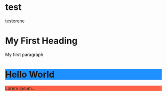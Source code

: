 # test
testorene
<!DOCTYPE html>
<html>
<body>

<h1>My First Heading</h1>
<p>My first paragraph.</p>

</body>
</html>

<h1 style="background-color:DodgerBlue;">Hello World</h1>
<p style="background-color:Tomato;">Lorem ipsum...</p>
